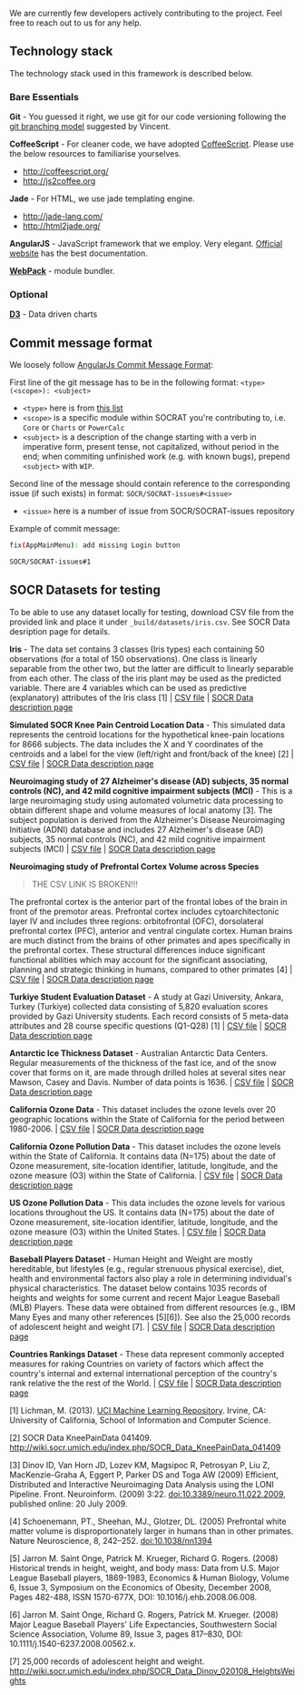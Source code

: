 We are currently few developers actively contributing to the project. Feel free to reach out to us for any help.

## Technology stack

The technology stack used in this framework is described below.

### Bare Essentials

**Git** - You guessed it right, we use git for our code versioning following the [git branching model](http://nvie.com/posts/a-successful-git-branching-model/) suggested by Vincent.

**CoffeeScript** - For cleaner code, we have adopted [CoffeeScript](http://coffeescript.org). Please use the below resources to familiarise yourselves.

- <http://coffeescript.org/>
- <http://js2coffee.org>

**Jade** - For HTML, we use jade templating engine.

- <http://jade-lang.com/>
- <http://html2jade.org/>

**AngularJS** - JavaScript framework that we employ. Very elegant. [Official website](https://angularjs.org/) has the best documentation.

**[WebPack](https://webpack.github.io/)** - module bundler.

### Optional

**[D3](http://d3js.org)** - Data driven charts

## Commit message format

We loosely follow [AngularJs Commit Message Format](https://github.com/angular/angular.js/blob/master/DEVELOPERS.md#-git-commit-guidelines):

First line of the git message has to be in the following format: `<type>(<scope>): <subject>`

- `<type>` here is from [this list](https://github.com/angular/angular.js/blob/master/DEVELOPERS.md#type)
- `<scope>` is a specific module within SOCRAT you're contributing to, i.e. `Core` or `Charts` or `PowerCalc`
- `<subject>` is a description of the change starting with a verb in imperative form, present tense, not capitalized, without period in the end; when commiting unfinished work (e.g. with known bugs), prepend `<subject>` with `WIP`.

Second line of the message should contain reference to the corresponding issue (if such exists) in format: `SOCR/SOCRAT-issues#<issue>`

- `<issue>` here is a number of issue from SOCR/SOCRAT-issues repository

Example of commit message:

```bash
fix(AppMainMenu): add missing Login button

SOCR/SOCRAT-issues#1
```

## SOCR Datasets for testing

To be able to use any dataset locally for testing, download CSV file from the provided link and place it under ``_build/datasets/iris.csv``. See SOCR Data desription page for details.

**Iris** - The data set contains 3 classes (Iris types) each containing 50 observations (for a total of 150 observations). One class is linearly separable from the other two, but the latter are difficult to linearly separable from each other. The class of the iris plant may be used as the predicted variable. There are 4 variables which can be used as predictive (explanatory) attributes of the Iris class [1] | [CSV file](http://nur-socr-web-dev02.miserver.it.umich.edu:3000/datasets/iris.csv) | [SOCR Data description page](http://wiki.socr.umich.edu/index.php/SOCR_Data_052511_IrisSepalPetalClasses)

**Simulated SOCR Knee Pain Centroid Location Data** - This simulated data represents the centroid locations for the hypothetical knee-pain locations for 8666 subjects. The data includes the X and Y coordinates of the centroids and a label for the view (left/right and front/back of the knee) [2] | [CSV file](http://nur-socr-web-dev02.miserver.it.umich.edu:3000/datasets/knee_pain_data.csv) | [SOCR Data description page](http://wiki.socr.umich.edu/index.php/SOCR_Data_KneePainData_041409)

**Neuroimaging study of 27 Alzheimer's disease (AD) subjects, 35 normal controls (NC), and 42 mild cognitive impairment subjects (MCI)** - This is a large neuroimaging study using automated volumetric data processing to obtain different shape and volume measures of local anatomy [3]. The subject population is derived from the Alzheimer's Disease Neuroimaging Initiative (ADNI) database and includes 27 Alzheimer's disease (AD) subjects, 35 normal controls (NC), and 42 mild cognitive impairment subjects (MCI) | [CSV file](http://nur-socr-web-dev02.miserver.it.umich.edu:3000/datasets/Global_Cortical_Surface_Curvedness_AD_NC_MCI.csv) | [SOCR Data description page](http://wiki.socr.umich.edu/index.php/SOCR_Data_July2009_ID_NI)

**Neuroimaging study of Prefrontal Cortex Volume across Species** 

> THE CSV LINK IS BROKEN!!!

The prefrontal cortex is the anterior part of the frontal lobes of the brain in front of the premotor areas. Prefrontal cortex includes cytoarchitectonic layer IV and includes three regions: orbitofrontal (OFC), dorsolateral prefrontal cortex (PFC), anterior and ventral cingulate cortex. Human brains are much distinct from the brains of other primates and apes specifically in the prefrontal cortex. These structural differences induce significant functional abilities which may account for the significant associating, planning and strategic thinking in humans, compared to other primates [4] | [CSV file](http://nur-socr-web-dev02.miserver.it.umich.edu:3000/datasets/Prefrontal_Cortex_Volume_across_Species.csv) | [SOCR Data description page](http://wiki.socr.umich.edu/index.php/SOCR_Data_April2009_ID_NI)

**Turkiye Student Evaluation Dataset** - A study at Gazi University, Ankara, Turkey (Turkiye) collected data consisting of 5,820 evaluation scores provided by Gazi University students. Each record consists of 5 meta-data attributes and 28 course specific questions (Q1-Q28) [1] | [CSV file](http://nur-socr-web-dev02.miserver.it.umich.edu:3000/datasets/Turkiye_Student_Evaluation_Data_Set.csv) | [SOCR Data description page](http://wiki.socr.umich.edu/index.php/SOCR_TurkiyeStudentEvalData)

**Antarctic Ice Thickness Dataset** - Australian Antarctic Data Centers. Regular measurements of the thickness of the fast ice, and of the snow cover that forms on it, are made through drilled holes at several sites near Mawson, Casey and Davis. Number of data points is 1636. | [CSV file](http://nur-socr-web-dev02.miserver.it.umich.edu:3000/datasets/Antarctic_Ice_Thickness.csv) | [SOCR Data description page](http://wiki.stat.ucla.edu/socr/index.php/SOCR_Data_Dinov_042108_Antarctic_IceThicknessMawson)

**California Ozone Data** - This dataset includes the ozone levels over 20 geographic locations within the State of California for the period between 1980-2006. | [CSV file](http://nur-socr-web-dev02.miserver.it.umich.edu:3000/datasets/California_Ozone.csv) | [SOCR Data description page](http://wiki.stat.ucla.edu/socr/index.php/SOCR_Data_121608_OzoneData)

**California Ozone Pollution Data** - This dataset includes the ozone levels within the State of California. It contains data (N=175) about the date of Ozone measurement, site-location identifier, latitude, longitude, and the ozone measure (O3) within the State of California. | [CSV file](http://nur-socr-web-dev02.miserver.it.umich.edu:3000/datasets/California_Ozone_Pollution.csv) | [SOCR Data description page](http://wiki.stat.ucla.edu/socr/index.php/SOCR_Data_121608_CA_US_OzoneData)

**US Ozone Pollution Data** - This data includes the ozone levels for various locations throughout the US. It contains data (N=175) about the date of Ozone measurement, site-location identifier, latitude, longitude, and the ozone measure (O3) within the United States. | [CSV file](http://nur-socr-web-dev02.miserver.it.umich.edu:3000/datasets/US_Ozone_Pollution.csv) | [SOCR Data description page](http://wiki.stat.ucla.edu/socr/index.php/SOCR_Data_121608_CA_US_OzoneData)

**Baseball Players Dataset** - Human Height and Weight are mostly hereditable, but lifestyles (e.g., regular strenuous physical exercise), diet, health and environmental factors also play a role in determining individual's physical characteristics. The dataset below contains 1035 records of heights and weights for some current and recent Major League Baseball (MLB) Players. These data were obtained from different resources (e.g., IBM Many Eyes and many other references [5][6]). See also the 25,000 records of adolescent height and weight [7]. | [CSV file](http://nur-socr-web-dev02.miserver.it.umich.edu:3000/datasets/Baseball_Players.csv) | [SOCR Data description page](http://wiki.socr.umich.edu/index.php/SOCR_Data_MLB_HeightsWeights)

**Countries Rankings Dataset** - These data represent commonly accepted measures for raking Countries on variety of factors which affect the country's internal and external international perception of the country's rank relative the the rest of the World. | [CSV file](http://nur-socr-web-dev02.miserver.it.umich.edu:3000/datasets/Countries_Rankings.csv) | [SOCR Data description page](http://wiki.socr.umich.edu/index.php/SOCR_Data_2008_World_CountriesRankings)

[1] Lichman, M. (2013). [UCI Machine Learning Repository](http://archive.ics.uci.edu/ml). Irvine, CA: University of California, School of Information and Computer Science.

[2] SOCR Data KneePainData 041409. <http://wiki.socr.umich.edu/index.php/SOCR_Data_KneePainData_041409>

[3] Dinov ID, Van Horn JD, Lozev KM, Magsipoc R, Petrosyan P, Liu Z, MacKenzie-Graha A, Eggert P, Parker DS and Toga AW (2009) Efficient, Distributed and Interactive Neuroimaging Data Analysis using the LONI Pipeline. Front. Neuroinform. (2009) 3:22. [doi:10.3389/neuro.11.022.2009](https://doi.org/10.3389/neuro.11.022.2009), published online: 20 July 2009.

[4] Schoenemann, PT., Sheehan, MJ., Glotzer, DL. (2005) Prefrontal white matter volume is disproportionately larger in humans than in other primates. Nature Neuroscience, 8, 242–252. [doi:10.1038/nn1394](https://doi.org/10.1038/nn1394)

[5] Jarron M. Saint Onge, Patrick M. Krueger, Richard G. Rogers. (2008) Historical trends in height, weight, and body mass: Data from U.S. Major League Baseball players, 1869-1983, Economics & Human Biology, Volume 6, Issue 3, Symposium on the Economics of Obesity, December 2008, Pages 482-488, ISSN 1570-677X, DOI: 10.1016/j.ehb.2008.06.008.

[6] Jarron M. Saint Onge, Richard G. Rogers, Patrick M. Krueger. (2008) Major League Baseball Players' Life Expectancies, Southwestern Social Science Association, Volume 89, Issue 3, pages 817–830, DOI: 10.1111/j.1540-6237.2008.00562.x.

[7] 25,000 records of adolescent height and weight. <http://wiki.socr.umich.edu/index.php/SOCR_Data_Dinov_020108_HeightsWeights>
